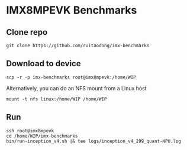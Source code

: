 # IMX8MPEVK Benchmarks

## Clone repo

	git clone https://github.com/ruitaodong/imx-benchmarks

## Download to device

	scp -r -p imx-benchmarks root@imx8mpevk:/home/WIP

Alternatively, you can do an NFS mount from a Linux host

	mount -t nfs linux:/home/WIP /home/WIP

## Run

	ssh root@imx8mpevk
	cd /home/WIP/imx-benchmarks
	bin/run-inception_v4.sh |& tee logs/inception_v4_299_quant-NPU.log
